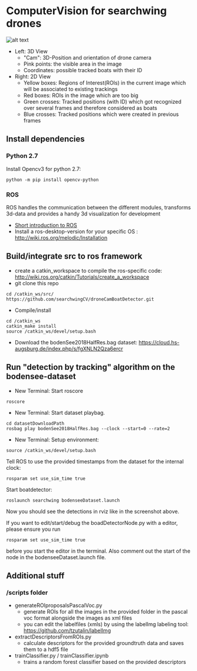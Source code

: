 # ComputerVision for searchwing drones
![alt text](https://raw.githubusercontent.com/searchwingCV/droneCamBoatDetector/master/screenshot.jpg)
* Left: 3D View 
    * "Cam": 3D-Position and orientation of drone camera
    * Pink points: the visible area in the image
    * Coordinates: possible tracked boats with their ID
* Right: 2D View 
    * Yellow boxes: Regions of Interest(ROIs) in the current image which will be associated to existing trackings
    * Red boxes: ROIs in the image which are too big
    * Green crosses: Tracked positions (with ID) which got recognized over several frames and therefore considered as boats 
    * Blue crosses: Tracked positions which were created in previous frames
## Install dependencies
### Python 2.7  
Install Opencv3 for python 2.7:
```
python -m pip install opencv-python
```
### ROS
ROS handles the communication between the different modules, transforms 3d-data and provides a handy 3d visualization for development
* [Short introduction to ROS](https://courses.cs.washington.edu/courses/cse466/11au/calendar/ros_cc_1_intro-jrsedit.pdf)
* Install a ros-desktop-version for your specific OS : http://wiki.ros.org/melodic/Installation

## Build/integrate src to ros framework
* create a catkin_workspace to compile the ros-specific code: http://wiki.ros.org/catkin/Tutorials/create_a_workspace
* git clone this repo  
```
cd /catkin_ws/src/
https://github.com/searchwingCV/droneCamBoatDetector.git
```
* Compile/install  
``` 
cd /catkin_ws  
catkin_make install
source /catkin_ws/devel/setup.bash
```
* Download the bodenSee2018HalfRes.bag dataset:
https://cloud.hs-augsburg.de/index.php/s/fgXNLN2Qza6ercr

## Run "detection by tracking" algorithm on the bodensee-dataset
* New Terminal: Start roscore
```
roscore
```

* New Terminal: Start dataset playbag.
```
cd datasetDownloadPath
rosbag play bodenSee2018HalfRes.bag --clock --start=0 --rate=2
```

* New Terminal: 
Setup environment:
```
source /catkin_ws/devel/setup.bash
```
Tell ROS to use the provided timestamps from the dataset for the internal clock:
```
rosparam set use_sim_time true
```
Start boatdetector:
```
roslaunch searchwing bodenseeDataset.launch
```
Now you should see the detections in rviz like in the screenshot above.


If you want to edit/start/debug the boadDetectorNode.py with a editor, please ensure you run
```
rosparam set use_sim_time true
```
before you start the editor in the terminal. Also comment out the start of the node in the bodenseeDataset.launch file.

     
## Additional stuff
### /scripts folder
* generateROIproposalsPascalVoc.py
    * generate ROIs for all the images in the provided folder in the pascal voc format alongside the images as xml files
    * you can edit the labelfiles (xmls) by using the labelImg labeling tool: https://github.com/tzutalin/labelImg
* extractDescriptorsFromROIs.py
    * calculate descriptors for the provided groundtruth data and saves them to a hdf5 file 
* trainClassifier.py / trainClassifier.ipynb
    * trains a random forest classifier based on the provided descriptors
        
        
    



